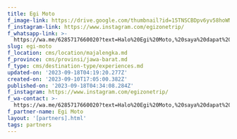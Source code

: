 ```yaml
---
title: Egi Moto
f_image-link: https://drive.google.com/thumbnail?id=15TNSCBDpv6yv58hoWNI_QSiRiZEH9cNY
f_instagram-link: https://www.instagram.com/egizonetrip/
f_whatsapp-link: >-
  https://wa.me/6285717660020?text=Halo%20Egi%20Moto,%20saya%20dapat%20info%20dari%20@loocale.id%20dan%20punya%20pertanyaan
slug: egi-moto
f_location: cms/location/majalengka.md
f_province: cms/provinsi/jawa-barat.md
f_type: cms/destination-type/experiences.md
updated-on: '2023-09-18T04:19:20.277Z'
created-on: '2023-09-10T17:05:00.382Z'
published-on: '2023-09-18T04:34:08.284Z'
f_instagram: https://www.instagram.com/egizonetrip/
f_wa-contact: >-
  https://wa.me/6285717660020?text=Halo%20Egi%20Moto,%20saya%20dapat%20info%20dari%20@loocale.id%20dan%20punya%20pertanyaan
f_partner-name: Egi Moto
layout: '[partners].html'
tags: partners
---
```



